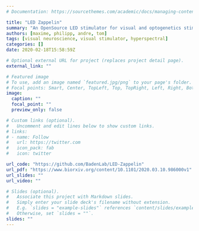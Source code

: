 ```yaml
---
# Documentation: https://sourcethemes.com/academic/docs/managing-content/

title: "LED Zappelin"
summary: "An OpenSource LED stimulator for visual and optogenetics stimulation in combination with 2-photon recording"
authors: [maxime, philipp, andre, tom]
tags: [visual neuroscience, visual stimulator, hyperspectral]
categories: []
date: 2020-02-18T15:58:59Z

# Optional external URL for project (replaces project detail page).
external_link: ""

# Featured image
# To use, add an image named `featured.jpg/png` to your page's folder.
# Focal points: Smart, Center, TopLeft, Top, TopRight, Left, Right, BottomLeft, Bottom, BottomRight.
image:
  caption: ""
  focal_point: ""
  preview_only: false

# Custom links (optional).
#   Uncomment and edit lines below to show custom links.
# links:
# - name: Follow
#   url: https://twitter.com
#   icon_pack: fab
#   icon: twitter

url_code: "https://github.com/BadenLab/LED-Zappelin"
url_pdf: "https://www.biorxiv.org/content/10.1101/2020.03.10.986000v1"
url_slides: ""
url_video: ""

# Slides (optional).
#   Associate this project with Markdown slides.
#   Simply enter your slide deck's filename without extension.
#   E.g. `slides = "example-slides"` references `content/slides/example-slides.md`.
#   Otherwise, set `slides = ""`.
slides: ""
---
```

